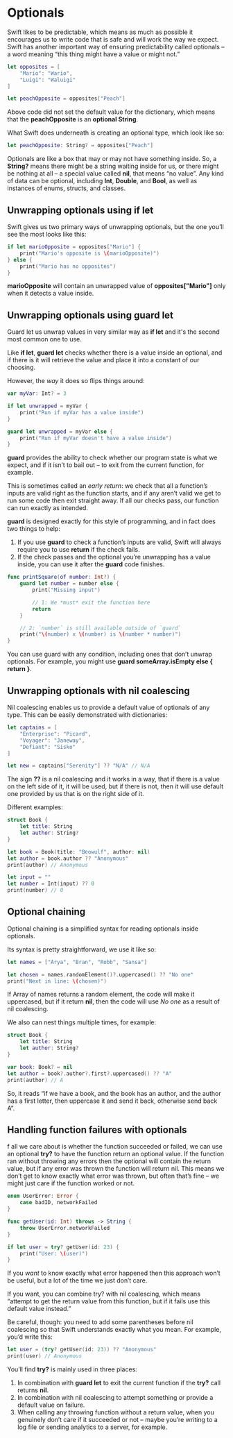 # Optionals

Swift likes to be predictable, which means as much as possible it encourages us to write code that is safe and will work the way we expect. Swift has another important way of ensuring predictability called optionals – a word meaning “this thing might have a value or might not.”

```swift
let opposites = [
    "Mario": "Wario",
    "Luigi": "Waluigi"
]

let peachOpposite = opposites["Peach"]
```

Above code did not set the default value for the dictionary, which means that the **peachOpposite** is an **optional String**.

What Swift does underneath is creating an optional type, which look like so:

```swift
let peachOpposite: String? = opposites["Peach"]
```

Optionals are like a box that may or may not have something inside. So, a **String?** means there might be a string waiting inside for us, or there might be nothing at all – a special value called **nil**, that means “no value”. Any kind of data can be optional, including **Int**, **Double**, and **Bool**, as well as instances of enums, structs, and classes.

## Unwrapping optionals using if let

Swift gives us two primary ways of unwrapping optionals, but the one you’ll see the most looks like this:

```swift
if let marioOpposite = opposites["Mario"] {
    print("Mario's opposite is \(marioOpposite)")
} else {
    print("Mario has no opposites")
}
```

**marioOpposite** will contain an unwrapped value of **opposites["Mario"]** only when it detects a value inside.

## Unwrapping optionals using guard let

Guard let us unwrap values in very similar way as **if let** and it's the second most common one to use.

Like **if let**, **guard let** checks whether there is a value inside an optional, and if there is it will retrieve the value and place it into a constant of our choosing.

However, the _way_ it does so flips things around:

```swift
var myVar: Int? = 3

if let unwrapped = myVar {
    print("Run if myVar has a value inside")
}

guard let unwrapped = myVar else {
    print("Run if myVar doesn't have a value inside")
}
```

**guard** provides the ability to check whether our program state is what we expect, and if it isn’t to bail out – to exit from the current function, for example.

This is sometimes called an _early return_: we check that all a function’s inputs are valid right as the function starts, and if any aren’t valid we get to run some code then exit straight away. If all our checks pass, our function can run exactly as intended.

**guard** is designed exactly for this style of programming, and in fact does two things to help:

1. If you use **guard** to check a function’s inputs are valid, Swift will always require you to use **return** if the check fails.
2. If the check passes and the optional you’re unwrapping has a value inside, you can use it after the **guard** code finishes.

```swift
func printSquare(of number: Int?) {
    guard let number = number else {
        print("Missing input")

        // 1: We *must* exit the function here
        return
    }

    // 2: `number` is still available outside of `guard`
    print("\(number) x \(number) is \(number * number)")
}
```

You can use guard with any condition, including ones that don’t unwrap optionals. For example, you might use **guard someArray.isEmpty else { return }**.

## Unwrapping optionals with nil coalescing

Nil coalescing enables us to provide a default value of optionals of any type. This can be easily demonstrated with dictionaries:

```swift
let captains = [
    "Enterprise": "Picard",
    "Voyager": "Janeway",
    "Defiant": "Sisko"
]

let new = captains["Serenity"] ?? "N/A" // N/A
```

The sign **??** is a nil coalescing and it works in a way, that if there is a value on the left side of it, it will be used, but if there is not, then it will use default one provided by us that is on the right side of it.

Different examples:

```swift
struct Book {
    let title: String
    let author: String?
}

let book = Book(title: "Beowulf", author: nil)
let author = book.author ?? "Anonymous"
print(author) // Anonymous

let input = ""
let number = Int(input) ?? 0
print(number) // 0
```

## Optional chaining

Optional chaining is a simplified syntax for reading optionals inside optionals.

Its syntax is pretty straightforward, we use it like so:

```swift
let names = ["Arya", "Bran", "Robb", "Sansa"]

let chosen = names.randomElement()?.uppercased() ?? "No one"
print("Next in line: \(chosen)")
```

If Array of names returns a random element, the code will make it uppercased, but if it return **nil**, then the code will use _No one_ as a result of nil coalescing.

We also can nest things multiple times, for example:

```swift
struct Book {
    let title: String
    let author: String?
}

var book: Book? = nil
let author = book?.author?.first?.uppercased() ?? "A"
print(author) // A
```

So, it reads “if we have a book, and the book has an author, and the author has a first letter, then uppercase it and send it back, otherwise send back A”.

## Handling function failures with optionals

f all we care about is whether the function succeeded or failed, we can use an optional **try?** to have the function return an optional value. If the function ran without throwing any errors then the optional will contain the return value, but if any error was thrown the function will return nil. This means we don’t get to know exactly what error was thrown, but often that’s fine – we might just care if the function worked or not.

```swift
enum UserError: Error {
    case badID, networkFailed
}

func getUser(id: Int) throws -> String {
    throw UserError.networkFailed
}

if let user = try? getUser(id: 23) {
    print("User: \(user)")
}
```

If you _want_ to know exactly what error happened then this approach won’t be useful, but a lot of the time we just don’t care.

If you want, you can combine try? with nil coalescing, which means “attempt to get the return value from this function, but if it fails use this default value instead.”

Be careful, though: you need to add some parentheses before nil coalescing so that Swift understands exactly what you mean. For example, you’d write this:

```swift
let user = (try? getUser(id: 23)) ?? "Anonymous"
print(user) // Anonymous
```

You’ll find **try?** is mainly used in three places:

1. In combination with **guard let** to exit the current function if the **try?** call returns **nil**.
2. In combination with nil coalescing to attempt something or provide a default value on failure.
3. When calling any throwing function without a return value, when you genuinely don’t care if it succeeded or not – maybe you’re writing to a log file or sending analytics to a server, for example.
